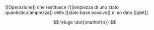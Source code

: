 [[Operazione]] che restitusce l'[[ampiezza di uno stato quantistico|ampiezza]] dello [[stato base passivo]] di un dato [[qbit]].

$$
\Huge
\dot{\mathbf{n}}
$$
